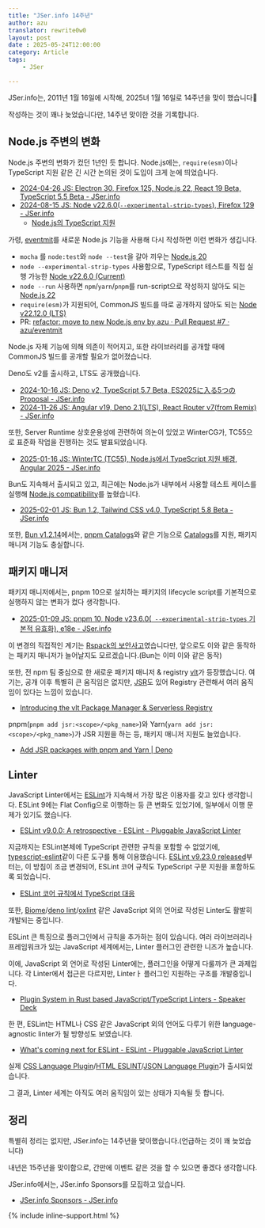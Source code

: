 ```yaml
---
title: "JSer.info 14주년"
author: azu
translator: rewrite0w0
layout: post
date : 2025-05-24T12:00:00
category: Article
tags:
    - JSer

---
```


JSer.info는, 2011년 1월 16일에 시작해, 2025녀 1월 16일로 14주년을 맞이 했습니다🎉

작성하는 것이 꽤나 늦었습니다만, 14주년 맞이한 것을 기록합니다.

## Node.js 주변의 변화

Node.js 주변의 변화가 컸던 1년인 듯 합니다.
Node.js에는, `require(esm)`이나 TypeScript 지원 같은 긴 시간 논의된 것이 도입이 크게 눈에 띄었습니다.

- [2024-04-26 JS: Electron 30, Firefox 125, Node.js 22, React 19 Beta, TypeScript 5.5 Beta - JSer.info](https://jser.info/ko/2024/04/26/electron-30-firefox-125-node.js-22-react-19-beta-typescript-5.5-beta/)
- [2024-08-15 JS: Node v22.6.0(`--experimental-strip-types`), Firefox 129 - JSer.info](https://jser.info/ko/2024/08/15/node-v22.6.0-experimental-strip-types-firefox-129/)
  - [Node.js의 TypeScript 지원](https://gist.github.com/azu/ac5dafbf211ef8b5ecf386930ac75250)

가령, [eventmit](https://github.com/azu/eventmit)를 새로운 Node.js 기능을 사용해 다시 작성하면 이런 변화가 생깁니다.

- `mocha` 를 `node:test`와 `node --test`을 갈아 끼우는 [Node.js 20](https://nodejs.org/api/test.html)
- `node --experimental-strip-types` 사용함으로, TypeScript 테스트를 직접 실행 가능한 [Node v22.6.0 (Current)](https://nodejs.org/en/blog/release/v22.6.0)
- `node --run` 사용하면 `npm`/`yarn`/`pnpm`를 run-script으로 작성하지 않아도 되는 [Node.js 22](https://nodejs.org/en/blog/announcements/v22-release-announce)
- `require(esm)`가 지원되어, CommonJS 빌드를 따로 공개하지 않아도 되는 [Node v22.12.0 (LTS)](https://nodejs.org/en/blog/release/v22.12.0)
- PR: [refactor: move to new Node.js env by azu · Pull Request #7 · azu/eventmit](https://github.com/azu/eventmit/pull/7)

Node.js 자체 기능에 의해 의존이 적어지고, 또한 라이브러리를 공개할 때에 CommonJS 빌드를 공개할 필요가 없어졌습니다.

Deno도 v2를 출시하고, LTS도 공개했습니다.

- [2024-10-16 JS: Deno v2, TypeScript 5.7 Beta, ES2025に入る5つのProposal - JSer.info](https://jser.info/ko/2024/10/16/deno-v2-typescript-5.7-beta-es20255proposal/)
- [2024-11-26 JS: Angular v19, Deno 2.1(LTS), React Router v7(from Remix) - JSer.info](https://jser.info/ko/2024/11/26/angular-v19-deno-2.1lts-react-router-v7from-remix/)

또한, Server Runtime 상호운용성에 관련하여 의논이 있었고 WinterCG가, TC55으로 표준화 작업을 진행하는 것도 발표되었습니다.

- [2025-01-16 JS: WinterTC (TC55), Node.js에서 TypeScript 지원 배경, Angular 2025 - JSer.info](https://jser.info/ko/2025/01/16/wintertc-tc55-node.jstypescript-angular-2025/)

Bun도 지속해서 출시되고 있고, 최근에는 Node.js가 내부에서 사용할 테스트 케이스를 실행해 [Node.js compatibility](https://bun.sh/blog/bun-v1.2#node-js-compatibility)를 높혔습니다.

- [2025-02-01 JS: Bun 1.2, Tailwind CSS v4.0, TypeScript 5.8 Beta - JSer.info](https://jser.info/ko/2025/02/01/bun-1.2-tailwind-css-v4.0-typescript-5.8-beta/)

또한, [Bun v1.2.14](https://bun.sh/blog/bun-v1.2.14)에서는, [pnpm Catalogs](https://pnpm.io/catalogs)와 같은 기능으로 [Catalogs](https://bun.sh/docs/install/catalogs)를 지원, 패키지 매니저 기능도 충실합니다.

## 패키지 매니저

패키지 매니저에서는, pnpm 10으로 설치하는 패키지의 lifecycle script를 기본적으로 실행하지 않는 변화가 컸다 생각합니다.

- [2025-01-09 JS: pnpm 10, Node v23.6.0(` --experimental-strip-types` 기본적 유효화), e18e - JSer.info](https://jser.info/ko/2025/01/09/pnpm-10-node-v23.6.0-experimental-strip-types-e18e/)

이 변경의 직접적인 계기는 [Rspack의 보안사고](https://github.com/web-infra-dev/rspack/releases/tag/v1.1.8)였습니다만, 앞으로도 이와 같은 동작하는 패키지 매니저가 늘어날지도 모르겠습니다.(Bun는 이미 이와 같은 동작)

또한, 전 npm 팀 중심으로 한 새로운 패키지 매니저 & registry [vlt](https://www.vlt.sh/)가 등장했습니다.
여기는, 공개 이후 특별히 큰 움직임은 없지만, [JSR](https://jsr.io/)도 있어 Registry 관련해서 여러 움직임이 있다는 느낌이 있습니다.

- [Introducing the vlt Package Manager & Serverless Registry](https://blog.vlt.sh/blog/introducing-vlt-and-vsr)

pnpm(`pnpm add jsr:<scope>/<pkg_name>`)와 Yarn(`yarn add jsr:<scope>/<pkg_name>`)가 JSR 지원을 하는 등, 패키지 매니저 지원도 늘었습니다.

- [Add JSR packages with pnpm and Yarn | Deno](https://deno.com/blog/add-jsr-with-pnpm-yarn)

## Linter

JavaScript Linter에서는 [ESLint](https://eslint.org/)가 지속해서 가장 많은 이용자를 갖고 있다 생각합니다.
ESLint 9에는 Flat Config으로 이행하는 등 큰 변화도 있었기에, 일부에서 이행 문제가 있기도 했습니다.

- [ESLint v9.0.0: A retrospective - ESLint - Pluggable JavaScript Linter](https://eslint.org/blog/2025/05/eslint-v9.0.0-retrospective/)

지금까지는 ESLint본체에 TypeScript 관련한 규칙을 포함할 수 없었기에, [typescript-eslint](https://typescript-eslint.io/)같이 다른 도구를 통해 이용했습니다.
[ESLint v9.23.0 released](https://eslint.org/blog/2025/03/eslint-v9.23.0-released/)부터는, 이 방침이 조금 변경되어, ESLint 코어 규칙도 TypeScript 구문 지원을 포함하도록 되었습니다.

- [ESLint 코어 규칙에서 TypeScript 대응](https://zenn.dev/teppeis/articles/2025-04-eslint-core-rules-typescript)

또한, [Biome](https://biomejs.dev/)/[deno lint](https://docs.deno.com/runtime/reference/cli/lint/)/[oxlint](https://oxc.rs/docs/guide/usage/linter) 같은 JavaScript 외의 언어로 작성된 Linter도 활발히 개발되는 중입니다.

ESLint 큰 특징으로 플러그인에서 규칙을 추가하는 점이 있습니다. 여러 라이브러리나 프레임워크가 있는 JavaScript 세계에서는, Linter 플러그인 관련한 니즈가 높습니다.

이에, JavaScript 외 언어로 작성된 Linter에는, 플러그인을 어떻게 다룰까가 큰 과제입니다. 각 Linter에서 접근은 다르지만, Linterㅏ 플러그인 지원하는 구조를 개발중입니다.

- [Plugin System in Rust based JavaScript/TypeScript Linters - Speaker Deck](https://speakerdeck.com/unvalley/typescript-linters)

한 편, ESLint는 HTML나 CSS 같은 JavaScript 외의 언어도 다루기 위한 language-agnostic linter가 될 방향성도 보였습니다.

- [What's coming next for ESLint - ESLint - Pluggable JavaScript Linter](https://eslint.org/blog/2024/07/whats-coming-next-for-eslint/)

실제 [CSS Language Plugin](https://github.com/eslint/css)/[HTML ESLINT](https://html-eslint.org/)/[JSON Language Plugin](https://github.com/eslint/json)가 출시되었습니다.

그 결과, Linter 세계는 아직도 여러 움직임이 있는 상태가 지속될 듯 합니다.

## 정리

특별히 정리는 없지만, JSer.info는 14주년을 맞이했습니다.(언급하는 것이 꽤 늦었습니다)

내년은 15주년을 맞이함으로, 간만에 이벤트 같은 것을 할 수 있으면 좋겠다 생각합니다.

JSer.info에서는, JSer.info Sponsors를 모집하고 있습니다.

- [JSer.info Sponsors - JSer.info](https://jser.info/ko/sponsor/)

{% include inline-support.html %}
